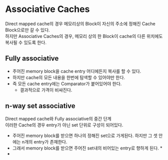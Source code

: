 # Associative Caches

Direct mapped cache의 경우 메모리상의 Block이 자신의 주소에 정해진 Cache Block으로만 갈 수 있다. <br/>
하지만 Associative Caches의 경우, 메모리 상의 한 Block이 cache의 다른 위치에도 복사될 수 있도록 한다.

## Fully associative
* 주어진 memory block을 cache entry 어디에든지 복사를 할 수 있다.
* 하지만 cache의 모든 내용을 한번에 탐색할 수 있어야만 한다. 
* 즉 모든 cache entry에는 Comparator가 붙어있어야 한다.
  * 결과적으로 가격이 비싸진다.

## n-way set associative
Direct mapped cache와 Fully associative의 중간 단계<br/>
이러한 Cache의 경우 entry가 아닌 set 단위로 구성이 되어있다.
* 주어진 memory block를 받으면 하나의 정해진 set으로 가게된다. 하지만 그 셋 안에는 n개의 entry가 존재한다.
* 그래서 memory block를 받으면 주어진 set내의 비어있는 entry로 향하게 된다.
  * 
*
